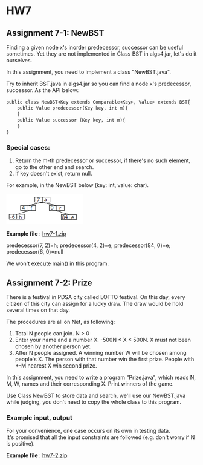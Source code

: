 # HW7

## Assignment 7-1: NewBST

Finding a given node x's inorder predecessor, successor can be useful sometimes.
Yet they are not implemented in Class BST in algs4.jar, let's do it ourselves. <br/>
 
In this assignment, you need to implement a class "NewBST.java". <br/>

Try to inherit BST.java in algs4.jar so you can find a node x's predecessor, successor. As the API below:

```
public class NewBST<Key extends Comparable<Key>, Value> extends BST{
    public Value predecessor(Key key, int m){
    }
    public Value successor (Key key, int m){ 
    }
}
```

### Special cases:
1. Return the m-th predecessor or successor, if there's no such element, go to the other end and search.
2. If key doesn't exist, return null.
 
For example, in the NewBST below (key: int, value: char).

![](https://github.com/andrewkgs/PDSA/blob/master/hw7/BST.jpg)

**Example file** : [hw7-1.zip](https://github.com/andrewkgs/PDSA/blob/master/hw7/hw7-2.zip)

predecessor(7, 2)=h; predecessor(4, 2)=e; predecessor(84, 0)=e; predecessor(6, 0)=null
 
We won't execute main() in this program.

## Assignment 7-2: Prize

There is a festival in PDSA city called LOTTO festival.
On this day, every citizen of this city can assign for a lucky draw.
The draw would be hold several times on that day. <br/>

The procedures are all on Net, as following:
1.  Total N people can join. N > 0
2.  Enter your name and a number X. -500N ≤ X ≤ 500N. X must not been chosen by another person yet.
3.  After N people assigned. A winning number W will be chosen among people's X. The person with that number win the first prize. People with +-M nearest X win second prize.
 
In this assignment, you need to write a program "Prize.java", which reads N, M, W, names and their corresponding X. Print winners of the game. <br/>

Use Class NewBST to store data and search, we'll use our NewBST.java while judging, you don't need to copy the whole class to this program. <br/>
 
### Example input, output



For your convenience, one case occurs on its own in testing data. <br/>
It's promised that all the input constraints are followed (e.g. don't worry if N is positive).

**Example file** : [hw7-2.zip](https://github.com/andrewkgs/PDSA/blob/master/hw7/hw7-2.zip)
